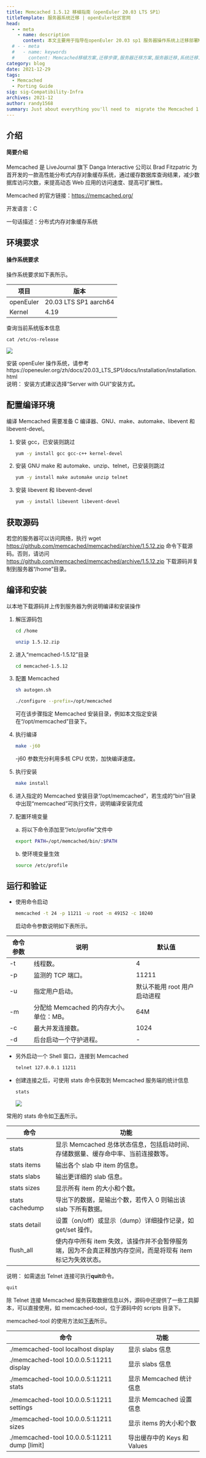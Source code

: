 ```yaml
---
title: Memcached 1.5.12 移植指南（openEuler 20.03 LTS SP1）
titleTemplate: 服务器系统迁移 | openEuler社区官网
head:
  - - meta
    - name: description
      content: 本文主要用于指导在openEuler 20.03 sp1 服务器操作系统上迁移部署Memcached 1.5.12。想要了解更多服务器迁移相关内容，欢迎访问openEuler官网。
  # - - meta
  #   - name: keywords
  #     content: Memcached移植方案,迁移步骤,服务器迁移方案,服务器迁移,系统迁移工具,迁移工具
category: blog
date: 2021-12-29
tags:
  - Memcached
  - Porting Guide
sig: sig-Compatibility-Infra
archives: 2021-12
author: randy1568
summary: Just about everything you'll need to  migrate the Memcached 1.5.12
---
```


## 介绍

#### 简要介绍

Memcached 是 LiveJournal 旗下 Danga Interactive 公司以 Brad Fitzpatric 为首开发的一款高性能分布式内存对象缓存系统，通过缓存数据库查询结果，减少数据库访问次数，来提高动态 Web 应用的访问速度、提高可扩展性。

Memcached 的官方链接：https://memcached.org/

开发语言：C

一句话描述：分布式内存对象缓存系统

## 环境要求



#### 操作系统要求

操作系统要求如下表所示。

| 项目      | 版本                  |
| --------- | --------------------- |
| openEuler | 20.03 LTS SP1 aarch64 |
| Kernel    | 4.19                  |

查询当前系统版本信息

```
cat /etc/os-release
```

<img src="./image/Memcached-1.jpeg">

安装 openEuler 操作系统，请参考https://openeuler.org/zh/docs/20.03_LTS_SP1/docs/Installation/installation.html  
说明：
安装方式建议选择“Server with GUI”安装方式。

## 配置编译环境

编译 Memcached 需要准备 C 编译器、GNU、make、automake、libevent 和 libevent-devel。

1. 安装 gcc，已安装则跳过

   ```bash
   yum -y install gcc gcc-c++ kernel-devel
   ```

2. 安装 GNU make 和 automake、unzip、telnet，已安装则跳过

   ```bash
   yum -y install make automake unzip telnet
   ```

3. 安装 libevent 和 libevent-devel

   ```bash
   yum -y install libevent libevent-devel
   ```

## 获取源码

若您的服务器可以访问网络，执行 wget https://github.com/memcached/memcached/archive/1.5.12.zip 命令下载源码。否则，请访问 https://github.com/memcached/memcached/archive/1.5.12.zip 下载源码并复制到服务器“/home”目录。

## 编译和安装

以本地下载源码并上传到服务器为例说明编译和安装操作

1. 解压源码包

   ```bash
   cd /home
   ```

   ```bash
   unzip 1.5.12.zip
   ```

2. 进入“memcached-1.5.12”目录

   ```bash
   cd memcached-1.5.12
   ```

3. 配置 Memcached

   ```bash
   sh autogen.sh
   ```

   ```bash
   ./configure --prefix=/opt/memcached
   ```

   可在该步骤指定 Memcached 安装目录，例如本文指定安装在“/opt/memcached”目录下。

4. 执行编译

   ```bash
   make -j60
   ```

   -j60 参数充分利用多核 CPU 优势，加快编译速度。

5. 执行安装

   ```bash
   make install
   ```

6. 进入指定的 Memcached 安装目录“/opt/memcached”，若生成的“bin”目录中出现“memcached”可执行文件，说明编译安装完成

7. 配置环境变量

   a. 将以下命令添加至“/etc/profile”文件中

   ```bash
   export PATH=/opt/memcached/bin/:$PATH
   ```

   b. 使环境变量生效

   ```bash
   source /etc/profile
   ```

## 运行和验证

- 使用命令启动

  ```bash
  memcached -t 24 -p 11211 -u root -m 49152 -c 10240
  ```

  启动命令参数说明如下表所示。

| 命令参数 | 说明                                    | 默认值                       |
| -------- | --------------------------------------- | ---------------------------- |
| -t       | 线程数。                                | 4                            |
| -p       | 监测的 TCP 端口。                       | 11211                        |
| -u       | 指定用户启动。                          | 默认不能用 root 用户启动进程 |
| -m       | 分配给 Memcached 的内存大小。单位：MB。 | 64M                          |
| -c       | 最大并发连接数。                        | 1024                         |
| -d       | 后台启动一个守护进程。                  | -                            |

- 另外启动一个 Shell 窗口，连接到 Memcached

  ```bash
  telnet 127.0.0.1 11211
  ```

- 创建连接之后，可使用 stats 命令获取到 Memcached 服务端的统计信息

  ```bash
  stats
  ```

  <img src="./image/Memcached-2.jpeg">

常用的 stats 命令如[下表](https://support.huaweicloud.com/prtg-kunpengwebs/kunpengmemcached_02_0006.html#kunpengmemcached_02_0006__table1896316817714)所示。

| 命令            | 功能                                                                                                       |
| --------------- | ---------------------------------------------------------------------------------------------------------- |
| stats           | 显示 Memcached 总体状态信息，包括启动时间、存储数据量、缓存命中率、当前连接数等。                          |
| stats items     | 输出各个 slab 中 item 的信息。                                                                             |
| stats slabs     | 输出更详细的 slab 信息。                                                                                   |
| stats sizes     | 显示所有 item 的大小和个数。                                                                               |
| stats cachedump | 导出下的数据，是输出个数，若传入 0 则输出该 slab 下所有数据。                                              |
| stats detail    | 设置（on/off）或显示（dump）详细操作记录，如 get/set 操作。                                                |
| flush_all       | 使内存中所有 item 失效，该操作并不会暂停服务端，因为不会真正释放内存空间，而是将现有 item 标记为失效状态。 |

说明：
如需退出 Telnet 连接可执行**quit**命令。

```bash
quit
```

除 Telnet 连接 Memcached 服务获取数据信息以外，源码中还提供了一些工具脚本，可以直接使用，如 memcached-tool，位于源码中的 scripts 目录下。

memcached-tool 的使用方法如[下表](https://support.huaweicloud.com/prtg-kunpengwebs/kunpengmemcached_02_0006.html#kunpengmemcached_02_0006__table15821759181818)所示。

| 命令                                         | 功能                        |
| -------------------------------------------- | --------------------------- |
| ./memcached-tool localhost display           | 显示 slabs 信息             |
| ./memcached-tool 10.0.0.5:11211 display      | 显示 slabs 信息             |
| ./memcached-tool 10.0.0.5:11211 stats        | 显示 Memcached 统计信息     |
| ./memcached-tool 10.0.0.5:11211 settings     | 显示 Memcached 设置信息     |
| ./memcached-tool 10.0.0.5:11211 sizes        | 显示 items 的大小和个数     |
| ./memcached-tool 10.0.0.5:11211 dump [limit] | 导出缓存中的 Keys 和 Values |
